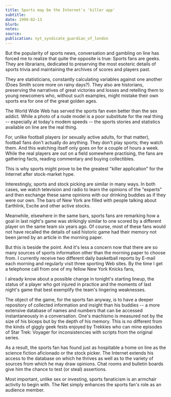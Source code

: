 ```yaml
---
title: Sports may be the Internet's 'killer app'
subtitle:
date: 1999-02-13
blurb:
notes:
source:
publication: nyt_syndicate_guardian_of_london
---
```


But the popularity of sports news, conversation and gambling on line has forced me to realize that quite the opposite is true: Sports fans are geeks. They are librarians, dedicated to preserving the most esoteric details of sports trivia and maintaining the archives of scores and players past.

They are statisticians, constantly calculating variables against one another (Does Smith score more on rainy days?). They also are historians, preserving the narratives of great victories and losses and retelling them to young newcomers who, without such examples, might mistake their own sports era for one of the great golden ages.

The World Wide Web has served the sports fan even better than the sex addict. While a photo of a nude model is a poor substitute for the real thing -- especially at today's modem speeds -- the sports stories and statistics available on line are the real thing.

For, unlike football players (or sexually active adults, for that matter), football fans don't actually do anything. They don't play sports; they watch them. And this watching itself only goes on for a couple of hours a week. While the real players are out on a field somewhere practising, the fans are gathering facts, reading commentary and buying collectibles.

This is why sports might prove to be the greatest "killer application" for the Internet after stock-market hype.

Interestingly, sports and stock picking are similar in many ways. In both cases, we watch television and radio to learn the opinions of the "experts" and then exchange these same opinions with our drinking buddies as if they were our own. The bars of New York are filled with people talking about Earthlink, Excite and other active stocks.

Meanwhile, elsewhere in the same bars, sports fans are remarking how a goal in last night's game was strikingly similar to one scored by a different player on the same team six years ago. Of course, most of these fans would not have recalled the details of said historic game had their memory not been jarred by an article in the morning paper.

But this is beside the point. And it's less a concern now that there are so many sources of sports information other than the morning paper to choose from. I currently receive two different daily basketball reports by E-mail each morning and regularly visit three sporting Web sites. By the time I get a telephone call from one of my fellow New York Knicks fans,

I already know about a possible change in tonight's starting lineup, the status of a player who got injured in practice and the moments of last night's game that best exemplify the team's lingering weaknesses.

The object of the game, for the sports fan anyway, is to have a deeper repository of collected information and insight than his buddies -- a more extensive database of names and numbers that can be accessed instantaneously in a conversation. One's machismo is measured not by the size of his biceps but by the depth of his memory. This is no different from the kinds of giggly geek fests enjoyed by Trekkies who can mine episodes of Star Trek: Voyager for inconsistencies with scripts from the original series.

As a result, the sports fan has found just as hospitable a home on line as the science fiction aficionado or the stock picker. The Internet extends his access to the database on which he thrives as well as to the variety of sources from which he may draw opinions. Chat rooms and bulletin boards give him the chance to test (or steal) assertions.

Most important, unlike sex or investing, sports fanaticism is an armchair activity to begin with. The Net simply enhances the sports fan's role as an audience member.

